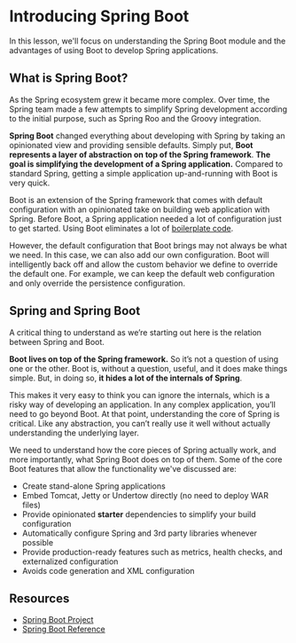# Introducing Spring Boot

In this lesson, we'll focus on understanding the Spring Boot module and the advantages of using Boot to develop Spring applications.


## What is Spring Boot?
As the Spring ecosystem grew it became more complex. Over time, the Spring team made a few attempts to simplify Spring development according to the initial purpose, such as Spring Roo and the Groovy integration.

**Spring Boot** changed everything about developing with Spring by taking an opinionated view and providing sensible defaults. Simply put, **Boot represents a layer of abstraction on top of the Spring framework**. **The goal is simplifying the development of a Spring application.** Compared to standard Spring, getting a simple application up-and-running with Boot is very quick.

Boot is an extension of the Spring framework that comes with default configuration with an opinionated take on building web application with Spring. Before Boot, a Spring application needed a lot of configuration just to get started. Using Boot eliminates a lot of [boilerplate code](https://en.wikipedia.org/wiki/Boilerplate_code).

However, the default configuration that Boot brings may not always be what we need. In this case, we can also add our own configuration. Boot will intelligently back off and allow the custom behavior we define to override the default one. For example, we can keep the default web configuration and only override the persistence configuration.

## Spring and Spring Boot
A critical thing to understand as we’re starting out here is the relation between Spring and Boot.

**Boot lives on top of the Spring framework.** So it’s not a question of using one or the other. Boot is, without a question, useful, and it does make things simple. But, in doing so, **it hides a lot of the internals of Spring**.

This makes it very easy to think you can ignore the internals, which is a risky way of developing an application. In any complex application, you’ll need to go beyond Boot. At that point, understanding the core of Spring is critical. Like any abstraction, you can’t really use it well without actually understanding the underlying layer.

We need to understand how the core pieces of Spring actually work, and more importantly, what Spring Boot does on top of them. Some of the core Boot features that allow the functionality we've discussed are:

* Create stand-alone Spring applications
* Embed Tomcat, Jetty or Undertow directly (no need to deploy WAR files)
* Provide opinionated **starter** dependencies to simplify your build configuration
* Automatically configure Spring and 3rd party libraries whenever possible
* Provide production-ready features such as metrics, health checks, and externalized configuration
* Avoids code generation and XML configuration

## Resources
- [Spring Boot Project](https://spring.io/projects/spring-boot)
- [Spring Boot Reference](https://docs.spring.io/spring-boot/docs/current/reference/htmlsingle/)
